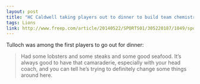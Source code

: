 ```yaml
---
layout: post
title: "HC Caldwell taking players out to dinner to build team chemistry  "
tags: Lions
link: http://www.freep.com/article/20140522/SPORTS01/305220187/1049/sports01
---
```


Tulloch was among the first players to go out for dinner:

>Had some lobsters and some steaks and some good seafood. It’s always good to have that camaraderie, especially with your head coach, and you can tell he’s trying to definitely change some things around here.

